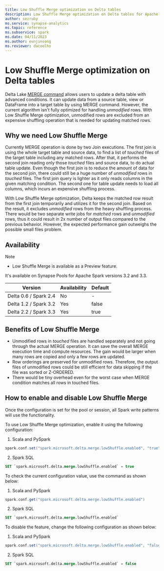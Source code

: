 ```yaml
---
title: Low Shuffle Merge optimization on Delta tables
description: Low Shuffle Merge optimization on Delta tables for Apache Spark
author: sezruby
ms.service: synapse-analytics 
ms.topic: reference
ms.subservice: spark
ms.date: 04/11/2023
ms.author: eunjinsong
ms.reviewer: dacoelho
---
```


# Low Shuffle Merge optimization on Delta tables

Delta Lake [MERGE command](https://docs.delta.io/latest/delta-update.html#upsert-into-a-table-using-merge) allows users to update a delta table with advanced conditions. It can update data from a source table, view or DataFrame into a target table by using MERGE command. However, the current algorithm isn't fully optimized for handling *unmodified* rows. With Low Shuffle Merge optimization, unmodified rows are excluded from an expensive shuffling operation that is needed for updating matched rows.

## Why we need Low Shuffle Merge

Currently MERGE operation is done by two Join executions. The first join is using the whole target table and source data, to find a list of *touched* files of the target table including any matched rows. After that, it performs the second join reading only those *touched* files and source data, to do actual table update. Even though the first join is to reduce the amount of data for the second join, there could still be a huge number of *unmodified* rows in *touched* files. The first join query is lighter as it only reads columns in the given matching condition. The second one for table update needs to load all columns, which incurs an expensive shuffling process.

With Low Shuffle Merge optimization, Delta keeps the matched row result from the first join temporarily and utilizes it for the second join. Based on the result, it excludes *unmodified* rows from the heavy shuffling process. There would be two separate write jobs for *matched* rows and *unmodified* rows, thus it could result in 2x number of output files compared to the previous behavior. However, the expected performance gain outweighs the possible small files problem.

## Availability

> [!NOTE]
> - Low Shuffle Merge is available as a Preview feature. 

It's available on Synapse Pools for Apache Spark versions 3.2 and 3.3.

|Version| Availability | Default |
|--|--|--|
| Delta 0.6 / Spark 2.4 | No | - |
| Delta 1.2 / Spark 3.2 | Yes | false |
| Delta 2.2 / Spark 3.3 | Yes | true |


## Benefits of Low Shuffle Merge

* Unmodified rows in *touched* files are handled separately and not going through the actual MERGE operation. It can save the overall MERGE execution time and compute resources. The gain would be larger when many rows are copied and only a few rows are updated.
* Row orderings are preserved for unmodified rows. Therefore, the output files of unmodified rows could be still efficient for data skipping if the file was sorted or Z-ORDERED.
* There would be tiny overhead even for the worst case when MERGE condition matches all rows in touched files.


## How to enable and disable Low Shuffle Merge

Once the configuration is set for the pool or session, all Spark write patterns will use the functionality.

To use Low Shuffle Merge optimization, enable it using the following configuration:

1. Scala and PySpark

```scala
spark.conf.set("spark.microsoft.delta.merge.lowShuffle.enabled", "true")
```

2. Spark SQL

```SQL
SET `spark.microsoft.delta.merge.lowShuffle.enabled` = true
```

To check the current configuration value, use the command as shown below:

1. Scala and PySpark

```scala
spark.conf.get("spark.microsoft.delta.merge.lowShuffle.enabled")
```

2. Spark SQL

```SQL
SET `spark.microsoft.delta.merge.lowShuffle.enabled`
```

To disable the feature, change the following configuration as shown below:

1. Scala and PySpark

```scala
spark.conf.set("spark.microsoft.delta.merge.lowShuffle.enabled", "false")
```

2. Spark SQL

```SQL
SET `spark.microsoft.delta.merge.lowShuffle.enabled` = false
```
